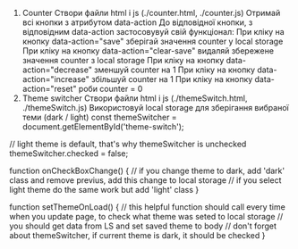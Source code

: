 1. Counter Створи файли html і js (./counter.html, ./counter.js) Отримай всі
   кнопки з атрибутом data-action До відповідної кнопки, з відповідним
   data-action застосовувуй свій функціонал: При кліку на кнопку
   data-action="save" зберігай значення counter у local storage При кліку на
   кнопку data-action="clear-save" видаляй збережене значення counter з local
   storage При кліку на кнопку data-action="decrease" зменшуй counter на 1 При
   кліку на кнопку data-action="increase" збільшуй counter на 1 При кліку на
   кнопку data-action="reset" роби counter = 0
2. Theme switcher Створи файли html і js (./themeSwitch.html, ./themeSwitch.js)
   Використовуй local storage для зберігання вибраної теми (dark / light) const
   themeSwitcher = document.getElementById('theme-switch');

// light theme is default, that's why themeSwitcher is unchecked
themeSwitcher.checked = false;

function onCheckBoxChange() { // if you change theme to dark, add 'dark' class
and remove previus, add this change to local storage // if you select light
theme do the same work but add 'light' class }

function setThemeOnLoad() { // this helpful function should call every time when
you update page, to check what theme was seted to local storage // you should
get data from LS and set saved theme to body // don't forget about
themeSwitcher, if current theme is dark, it should be checked }
